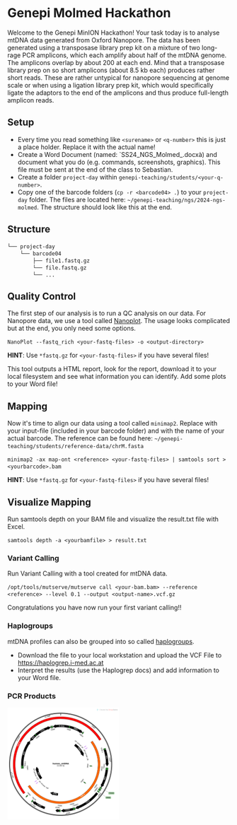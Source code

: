 # Genepi Molmed Hackathon
Welcome to the Genepi MinION Hackathon! 
Your task today is to analyse mtDNA data generated from Oxford Nanopore. The data has been generated using a transposase library prep kit on a mixture of two long-rage PCR amplicons, which each amplify about half of the mtDNA genome. The amplicons overlap by about 200 at each end. 
Mind that a transposase library prep on so short amplicons (about 8.5 kb each) produces rather short reads. These are rather untypical for nanopore sequencing at genome scale or when using a ligation library prep kit, which would specifically ligate the adaptors to the end of the amplicons and thus produce full-length amplicon reads.

## Setup
* Every time you read something like `<surename>` or `<q-number>` this is just a place holder. Replace it with the actual name! 
* Create a Word Document (named: `SS24_NGS_Molmed_<Surname>.docxà) and document what you do (e.g. commands, screenshots, graphics). This file must be sent at the end of the class to Sebastian. 
* Create a folder `project-day` within  `genepi-teaching/students/<your-q-number>`. 
* Copy one of the barcode folders (`cp -r <barcode04> .`) to your `project-day` folder. The files are located here: `~/genepi-teaching/ngs/2024-ngs-molmed`. The structure should look like this at the end.

## Structure
```
└── project-day
    └── barcode04
        ├── file1.fastq.gz
        └── file.fastq.gz
        └── ...
```
## Quality Control

The first step of our analysis is to run a QC analysis on our data. For Nanopore data, we use a tool called [Nanoplot](https://github.com/wdecoster/NanoPlot?tab=readme-ov-file#usage). The usage looks complicated but at the end, you only need some options. 
```
NanoPlot --fastq_rich <your-fastq-files> -o <output-directory>
``` 
**HINT**: Use `*fastq.gz` for `<your-fastq-files>` if you have several files!

This tool outputs a HTML report, look for the report, download it to your local filesystem and see what information you can identify. Add some plots to your Word file!

## Mapping

Now it's time to align our data using a tool called `minimap2`. Replace <your-fastq-file> with your input-file (included in your barcode folder) and <yourbarcode> with the name of your actual barcode. The reference can be found here: `~/genepi-teaching/students/reference-data/chrM.fasta`

```
minimap2 -ax map-ont <reference> <your-fastq-files> | samtools sort > <yourbarcode>.bam
```
**HINT**: Use `*fastq.gz` for `<your-fastq-files>` if you have several files!

## Visualize Mapping
Run samtools depth on your BAM file and visualize the result.txt file with Excel.
```
samtools depth -a <yourbamfile> > result.txt
```
      
### Variant Calling
Run Variant Calling with a tool created for mtDNA data.
```
/opt/tools/mutserve/mutserve call <your-bam.bam> --reference <reference> --level 0.1 --output <output-name>.vcf.gz
```

Congratulations you have now run your first variant calling!!

### Haplogroups
mtDNA profiles can also be grouped into so called [haplogroups](https://en.wikipedia.org/wiki/Human_mitochondrial_DNA_haplogroup). 
- Download the file to your local workstation and upload the VCF File to https://haplogrep.i-med.ac.at
- Interpret the results (use the Haplogrep docs) and add information to your Word file.  

### PCR Products
<img src="../images/human_mtDNA_Map_wPCR.png"  width=50% height=50%>